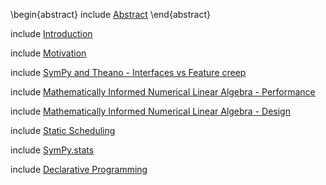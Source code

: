 
\begin{abstract}
include [Abstract](abstract2.md)
\end{abstract}

include [Introduction](introduction-outline.md)

include [Motivation](motivation.md)

include [SymPy and Theano - Interfaces vs Feature creep](sympy-theano.md)

include [Mathematically Informed Numerical Linear Algebra - Performance](math-num-linalg-performance.md)

include [Mathematically Informed Numerical Linear Algebra - Design](math-num-linalg-design.md)

include [Static Scheduling](static-scheduling.md)

include [SymPy.stats](sympy-stats.md)

include [Declarative Programming](declarative.md)
